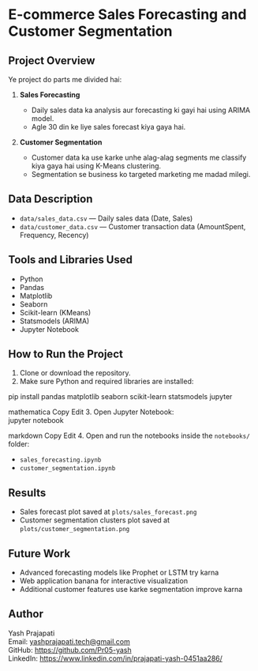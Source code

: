 # E-commerce Sales Forecasting and Customer Segmentation

## Project Overview
Ye project do parts me divided hai:

1. **Sales Forecasting**  
   - Daily sales data ka analysis aur forecasting ki gayi hai using ARIMA model.  
   - Agle 30 din ke liye sales forecast kiya gaya hai.  

2. **Customer Segmentation**  
   - Customer data ka use karke unhe alag-alag segments me classify kiya gaya hai using K-Means clustering.  
   - Segmentation se business ko targeted marketing me madad milegi.

## Data Description
- `data/sales_data.csv` — Daily sales data (Date, Sales)  
- `data/customer_data.csv` — Customer transaction data (AmountSpent, Frequency, Recency)

## Tools and Libraries Used
- Python  
- Pandas  
- Matplotlib  
- Seaborn  
- Scikit-learn (KMeans)  
- Statsmodels (ARIMA)  
- Jupyter Notebook  

## How to Run the Project
1. Clone or download the repository.  
2. Make sure Python and required libraries are installed:  

pip install pandas matplotlib seaborn scikit-learn statsmodels jupyter

mathematica
Copy
Edit
3. Open Jupyter Notebook:  
jupyter notebook

markdown
Copy
Edit
4. Open and run the notebooks inside the `notebooks/` folder:  
- `sales_forecasting.ipynb`  
- `customer_segmentation.ipynb`  

## Results
- Sales forecast plot saved at `plots/sales_forecast.png`  
- Customer segmentation clusters plot saved at `plots/customer_segmentation.png`  

## Future Work
- Advanced forecasting models like Prophet or LSTM try karna  
- Web application banana for interactive visualization  
- Additional customer features use karke segmentation improve karna  

## Author
Yash Prajapati  
Email: yashprajapati.tech@gmail.com  
GitHub: https://github.com/Pr05-yash  
LinkedIn: https://www.linkedin.com/in/prajapati-yash-0451aa286/